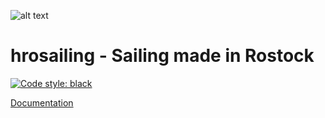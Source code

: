 ![alt text][logo] 
# hrosailing - Sailing made in Rostock
[![Code style: black](https://img.shields.io/badge/code%20style-black-000000.svg)](https://github.com/psf/black)

[logo]: https://gibhub.com/VFDannenberg/PolarDiagrams/logo.png

[Documentation](https://vfdannenberg.github.io/PolarDiagrams "hrosailing")